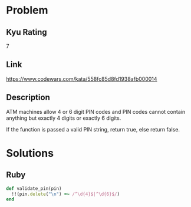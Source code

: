 # Problem

## Kyu Rating

7

## Link

https://www.codewars.com/kata/558fc85d8fd1938afb000014

## Description

ATM machines allow 4 or 6 digit PIN codes and PIN codes cannot contain anything but exactly 4 digits or exactly 6 digits.

If the function is passed a valid PIN string, return true, else return false.

# Solutions

## Ruby
```ruby
def validate_pin(pin)
  !!(pin.delete("\n") =~ /^\d{4}$|^\d{6}$/)
end
```
